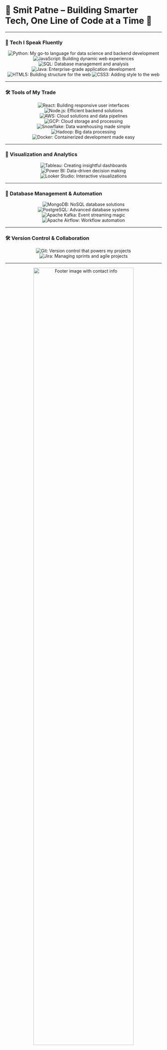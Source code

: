 # 🌟 Smit Patne – Building Smarter Tech, One Line of Code at a Time 🌟  


---

### 🚀 **Tech I Speak Fluently**
<p align="center">
  <img src="https://img.shields.io/badge/-Python-blue?style=for-the-badge&logo=python&logoColor=white" title="Python: My go-to language for data science and backend development" />
  <img src="https://img.shields.io/badge/-JavaScript-yellow?style=for-the-badge&logo=javascript&logoColor=white" title="JavaScript: Building dynamic web experiences" />
  <img src="https://img.shields.io/badge/-SQL-lightgrey?style=for-the-badge&logo=postgresql&logoColor=white" title="SQL: Database management and analysis" />
  <img src="https://img.shields.io/badge/-Java-orange?style=for-the-badge&logo=java&logoColor=white" title="Java: Enterprise-grade application development" />
  <img src="https://img.shields.io/badge/-HTML5-red?style=for-the-badge&logo=html5&logoColor=white" title="HTML5: Building structure for the web" />
  <img src="https://img.shields.io/badge/-CSS3-blue?style=for-the-badge&logo=css3&logoColor=white" title="CSS3: Adding style to the web" />
</p>

---

### 🛠️ **Tools of My Trade**
<p align="center">
  <img src="https://img.shields.io/badge/-React-blue?style=for-the-badge&logo=react&logoColor=white" title="React: Building responsive user interfaces" />
  <img src="https://img.shields.io/badge/-Node.js-green?style=for-the-badge&logo=node.js&logoColor=white" title="Node.js: Efficient backend solutions" />
  <img src="https://img.shields.io/badge/-AWS-orange?style=for-the-badge&logo=amazonaws&logoColor=white" title="AWS: Cloud solutions and data pipelines" />
  <img src="https://img.shields.io/badge/-GCP-red?style=for-the-badge&logo=googlecloud&logoColor=white" title="GCP: Cloud storage and processing" />
  <img src="https://img.shields.io/badge/-Snowflake-blue?style=for-the-badge&logo=snowflake&logoColor=white" title="Snowflake: Data warehousing made simple" />
  <img src="https://img.shields.io/badge/-Hadoop-yellowgreen?style=for-the-badge&logo=apachehadoop&logoColor=white" title="Hadoop: Big data processing" />
  <img src="https://img.shields.io/badge/-Docker-lightblue?style=for-the-badge&logo=docker&logoColor=white" title="Docker: Containerized development made easy" />
</p>

---

### 🌟 **Visualization and Analytics**
<p align="center">
  <img src="https://img.shields.io/badge/-Tableau-purple?style=for-the-badge&logo=tableau&logoColor=white" title="Tableau: Creating insightful dashboards" />
  <img src="https://img.shields.io/badge/-PowerBI-darkblue?style=for-the-badge&logo=powerbi&logoColor=white" title="Power BI: Data-driven decision making" />
  <img src="https://img.shields.io/badge/-LookerStudio-darkred?style=for-the-badge&logo=looker&logoColor=white" title="Looker Studio: Interactive visualizations" />
</p>

---

### 🧰 **Database Management & Automation**
<p align="center">
  <img src="https://img.shields.io/badge/-MongoDB-green?style=for-the-badge&logo=mongodb&logoColor=white" title="MongoDB: NoSQL database solutions" />
  <img src="https://img.shields.io/badge/-PostgreSQL-blueviolet?style=for-the-badge&logo=postgresql&logoColor=white" title="PostgreSQL: Advanced database systems" />
  <img src="https://img.shields.io/badge/-ApacheKafka-black?style=for-the-badge&logo=apachekafka&logoColor=white" title="Apache Kafka: Event streaming magic" />
  <img src="https://img.shields.io/badge/-ApacheAirflow-lightblue?style=for-the-badge&logo=apacheairflow&logoColor=white" title="Apache Airflow: Workflow automation" />
</p>

---

### 🛠️ **Version Control & Collaboration**
<p align="center">
  <img src="https://img.shields.io/badge/-Git-orange?style=for-the-badge&logo=git&logoColor=white" title="Git: Version control that powers my projects" />
  <img src="https://img.shields.io/badge/-Jira-blue?style=for-the-badge&logo=jira&logoColor=white" title="Jira: Managing sprints and agile projects" />
</p>

---

<p align="center">
  <img src="https://user-images.githubusercontent.com/example-footer.png" alt="Footer image with contact info" width="80%">
</p>

